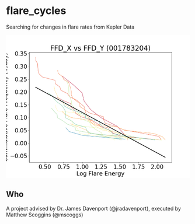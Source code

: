 # flare_cycles
Searching for changes in flare rates from Kepler Data

![alt text](https://github.com/mscoggs/flare_cycles/blob/master/energy_vs_frequency_plot/001783204_whole_FFD.png)


## Who
A project advised by Dr. James Davenport (@jradavenport), executed by Matthew Scoggins (@mscoggs)
